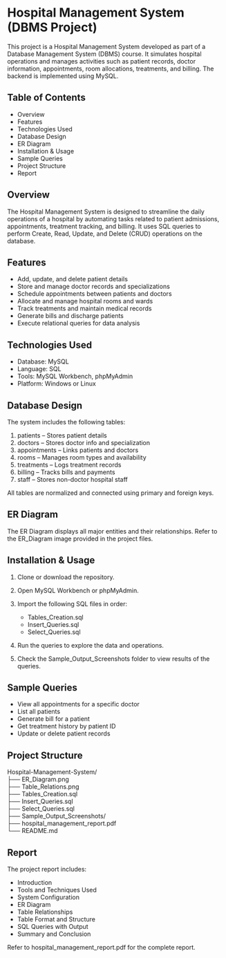 # Hospital Management System (DBMS Project)

This project is a Hospital Management System developed as part of a Database Management System (DBMS) course. It simulates hospital operations and manages activities such as patient records, doctor information, appointments, room allocations, treatments, and billing. The backend is implemented using MySQL.

## Table of Contents

- Overview  
- Features  
- Technologies Used  
- Database Design  
- ER Diagram  
- Installation & Usage  
- Sample Queries  
- Project Structure  
- Report  

## Overview

The Hospital Management System is designed to streamline the daily operations of a hospital by automating tasks related to patient admissions, appointments, treatment tracking, and billing. It uses SQL queries to perform Create, Read, Update, and Delete (CRUD) operations on the database.

## Features

- Add, update, and delete patient details  
- Store and manage doctor records and specializations  
- Schedule appointments between patients and doctors  
- Allocate and manage hospital rooms and wards  
- Track treatments and maintain medical records  
- Generate bills and discharge patients  
- Execute relational queries for data analysis  

## Technologies Used

- Database: MySQL  
- Language: SQL  
- Tools: MySQL Workbench, phpMyAdmin  
- Platform: Windows or Linux  

## Database Design

The system includes the following tables:

1. patients – Stores patient details  
2. doctors – Stores doctor info and specialization  
3. appointments – Links patients and doctors  
4. rooms – Manages room types and availability  
5. treatments – Logs treatment records  
6. billing – Tracks bills and payments  
7. staff – Stores non-doctor hospital staff

All tables are normalized and connected using primary and foreign keys.

## ER Diagram

The ER Diagram displays all major entities and their relationships. Refer to the ER_Diagram image provided in the project files.

## Installation & Usage

1. Clone or download the repository.

2. Open MySQL Workbench or phpMyAdmin.

3. Import the following SQL files in order:  
   - Tables_Creation.sql  
   - Insert_Queries.sql  
   - Select_Queries.sql

4. Run the queries to explore the data and operations.

5. Check the Sample_Output_Screenshots folder to view results of the queries.

## Sample Queries

- View all appointments for a specific doctor  
- List all patients  
- Generate bill for a patient  
- Get treatment history by patient ID  
- Update or delete patient records  

## Project Structure

Hospital-Management-System/  
├── ER_Diagram.png  
├── Table_Relations.png  
├── Tables_Creation.sql  
├── Insert_Queries.sql  
├── Select_Queries.sql  
├── Sample_Output_Screenshots/  
├── hospital_management_report.pdf  
└── README.md

## Report

The project report includes:  
- Introduction  
- Tools and Techniques Used  
- System Configuration  
- ER Diagram  
- Table Relationships  
- Table Format and Structure  
- SQL Queries with Output  
- Summary and Conclusion

Refer to hospital_management_report.pdf for the complete report.
